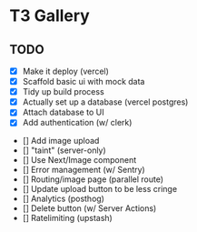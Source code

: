 # T3 Gallery

## TODO

- [x] Make it deploy (vercel)
- [x] Scaffold basic ui with mock data
- [x] Tidy up build process
- [x] Actually set up a database (vercel postgres)
- [x] Attach database to UI
- [x] Add authentication (w/ clerk)
- [] Add image upload
- [] "taint" (server-only)
- [] Use Next/Image component
- [] Error management (w/ Sentry)
- [] Routing/image page (parallel route)
- [] Update upload button to be less cringe
- [] Analytics (posthog)
- [] Delete button (w/ Server Actions)
- [] Ratelimiting (upstash)

